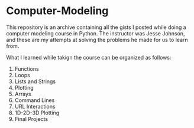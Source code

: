 # Computer-Modeling
This repository is an archive containing all the gists I posted while doing a computer modeling course in Python.
The instructor was Jesse Johnson, and these are my attempts at solving the problems he made for us to learn from.

What I learned while takign the course can be organized as follows:
01. Functions
02. Loops
03. Lists and Strings
04. Plotting
05. Arrays
06. Command Lines
07. URL Interactions
08. 1D-2D-3D Plotting
09. Final Projects
